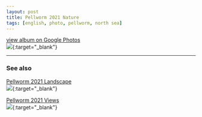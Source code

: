 ```yaml
---
layout: post
title: Pellworm 2021 Nature
tags: [english, photo, pellworm, north sea]
---
```

[view album on Google Photos  
![](https://lh3.googleusercontent.com/pw/AM-JKLVJKhFBY-DXLIDo0kpnuo2TpwAKomj22WEABMqHeZpvfpC5Z7gptnFw-w_z90HLR-gxwgViwxrCrjwZ_CKEezgxTwCu6TTwlVG8_bi9WHs_2ZKptMrDIggXarlRfH-Hs-e0Gv_z30TpZsaO4YPWB_E=w400)](https://photos.app.goo.gl/GtKLWAfGPQwYePjP6){:target="_blank"}

----

### See also ###

[Pellworm 2021 Landscape  
![](https://lh3.googleusercontent.com/pw/AM-JKLXKQJ_Wqp5qNXLXtJo8LHgbGzvzbwBymLlPhkWxQh3zxLh_aGHY7DeykhXTd7HdYtw2jHtyxbf6rGLOjYuC2k-1Niu5-AXPKptYkSu14CyxoJQknm0GlSz-wRTiAkDrWLNSGVgYq35jGSEKbJCutU0=w400)](https://photos.app.goo.gl/M2BGr9AVC3rzW8tV8){:target="_blank"}

[Pellworm 2021 Views  
![](https://lh3.googleusercontent.com/pw/AM-JKLWIsjkvHvwYNJZgWRqdy_lm2pBvqEdzdDYY4wRBog_BCFwXQar2zCBWYtFm08TNBI1v0T7DZLtJ-uTC15uwUuyRr5mXEh5yp5Te0ldkPksl_8vNx9m7lfY_hJSlyxApNdEjSdk4cYuDd0PCS9WMchE=w400)](https://photos.app.goo.gl/C8r162Bnh2Z67551A){:target="_blank"}